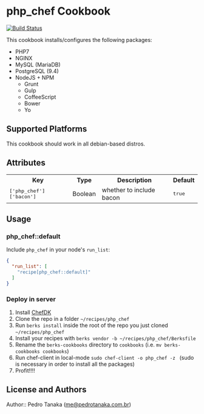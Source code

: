 # php_chef Cookbook
[![Build Status](https://travis-ci.org/pedro-stanaka/php_chef.svg?branch=master)](https://travis-ci.org/pedro-stanaka/php_chef)


This cookbook installs/configures the following packages:

* PHP7
* NGINX
* MySQL (MariaDB)
* PostgreSQL (9.4)
* NodeJS + NPM
  * Grunt
  * Gulp
  * CoffeeScript
  * Bower 
  * Yo

## Supported Platforms

This cookbook should work in all debian-based distros.

## Attributes

<table>
  <tr>
    <th>Key</th>
    <th>Type</th>
    <th>Description</th>
    <th>Default</th>
  </tr>
  <tr>
    <td><tt>['php_chef']['bacon']</tt></td>
    <td>Boolean</td>
    <td>whether to include bacon</td>
    <td><tt>true</tt></td>
  </tr>
</table>

## Usage

### php_chef::default

Include `php_chef` in your node's `run_list`:

```json
{
  "run_list": [
    "recipe[php_chef::default]"
  ]
}
```


### Deploy in server

1. Install [ChefDK](https://downloads.chef.io/chef-dk/)
2. Clone the repo in a folder ```~/recipes/php_chef```
3. Run ```berks install``` inside the root of the repo you just cloned ```~/recipes/php_chef```
4. Install your recipes with ```berks vendor -b ~/recipes/php_chef/Berksfile```
5. Rename the ```berks-cookbooks``` directory to ```cookbooks``` (i.e. ```mv berks-cookbooks cookbooks```)
6. Run chef-client in local-mode ```sudo chef-client -o php_chef -z ```
(sudo is necessary in order to install all the packages)
7. Profit!!!!


## License and Authors

Author:: Pedro Tanaka (me@pedrotanaka.com.br)
